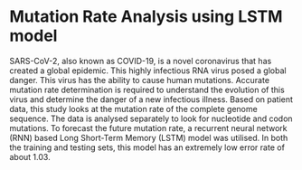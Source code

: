 # Mutation Rate Analysis using LSTM model
SARS-CoV-2, also known as COVID-19, is a novel coronavirus that has created a global epidemic. This highly infectious RNA virus posed a global danger. This virus has the ability to cause human mutations. Accurate mutation rate determination is required to understand the evolution of this virus and determine the danger of a new infectious illness. Based on patient data, this study looks at the mutation rate of the complete genome sequence. The data is analysed separately to look for nucleotide and codon mutations. To forecast the future mutation rate, a recurrent neural network (RNN) based Long Short-Term Memory (LSTM) model was utilised. In both the training and testing sets, this model has an extremely low error rate of about 1.03. 
